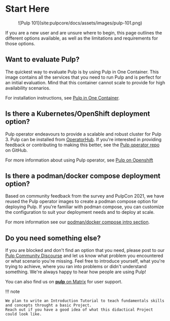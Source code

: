 # Start Here

<figure markdown="span">
  ![Pulp 101](site:pulpcore/docs/assets/images/pulp-101.png)
  <!-- <figcaption>Image caption</figcaption> -->
</figure>

If you are a new user and are unsure where to begin, this page outlines the different options available, as well as the limitations and requirements for those options.

## Want to evaluate Pulp?

The quickest way to evaluate Pulp is by using Pulp in One Container.
This image contains all the services that you need to run Pulp and is perfect for an initial evaluation.
Mind that this container cannot scale to provide for high availability scenarios.

For installation instructions, see
[Pulp in One Container](site:pulp-oci-images/docs/admin/tutorials/quickstart/).

## Is there a Kubernetes/OpenShift deployment option?

Pulp operator endeavours to provide a scalable and robust cluster for Pulp 3.
Pulp can be installed from [OperatorHub](https://operatorhub.io/operator/pulp-operator).
If you're interested in providing feedback or contributing to making this better, see the
[Pulp operator repo](https://github.com/pulp/pulp-operator) on GitHub.

For more information about using Pulp operator, see
[Pulp on Openshift](site:pulp-operator/docs/admin/tutorials/quickstart-openshift/)

## Is there a podman/docker compose deployment option?

Based on community feedback from the survey and PulpCon 2021, we have reused the Pulp operator images to create a podman compose option for deploying Pulp.
If you're familiar with podman compose, you can customize the configuration to suit your deployment needs and to deploy at scale.

For more information see our
[podman/docker compose intro section](site:pulp-oci-images/docs/admin/tutorials/quickstart/#podman-or-docker-compose).

## Do you need something else?

If you are blocked and don't find an option that you need, please post to our [Pulp Community Discourse](https://discourse.pulpproject.org) and let us know what problem you encountered or what scenario you're missing. Feel free to introduce yourself, what you're trying to achieve, where you ran into problems or didn't understand something. We're always happy to hear how people are using Pulp!

You can also find us on [**pulp** on Matrix](https://matrix.to/#/!HWvLQmBGVPfJfTQBAu:matrix.org) for user support.

!!! note

    We plan to write an Introduction Tutorial to teach fundamentals skills and concepts throught a basic Project.
    Reach out if you have a good idea of what this didactical Project could look like.
